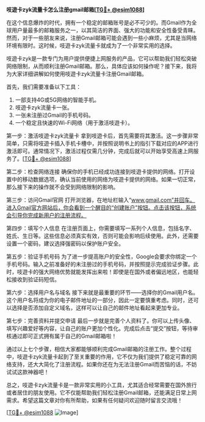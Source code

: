 **吱遊卡zyk流量卡怎么注册gmail邮箱[[TG💪+ @esim1088](https://t.me/s/esim1088)]**

在这个信息爆炸的时代，拥有一个稳定的邮箱账号是必不可少的。而Gmail作为全球用户量最多的邮箱服务之一，以其简洁的界面、强大的功能和安全性备受青睐。然而，对于一些朋友来说，注册Gmail邮箱可能会遇到一些小麻烦，尤其是当网络环境有限时。这时候，吱遊卡zyk流量卡就成为了一个非常实用的选择。

吱遊卡zyk是一款专门为用户提供便捷上网服务的产品，它可以帮助我们轻松突破网络限制，从而顺利注册Gmail邮箱。那么，具体应该如何操作呢？接下来，我将为大家详细讲解如何使用吱遊卡zyk流量卡注册Gmail邮箱。

首先，我们需要准备以下工具：
1. 一部支持4G或5G网络的智能手机。
2. 吱遊卡zyk流量卡一张。
3. 一张未注册过Gmail的手机号码。
4. 一个稳定且快速的Wi-Fi网络（用于激活吱遊卡）。

第一步：激活吱遊卡zyk流量卡
拿到吱遊卡后，首先需要将其激活。这一步骤非常简单，只需将吱遊卡插入手机卡槽中，并按照说明书上的指引下载对应的APP进行激活即可。通常情况下，激活过程仅需几分钟，完成后就可以开始享受高速上网服务了。[[TG💪+ @esim1088](https://t.me/s/esim1088)]

第二步：检查网络连接
确保你的手机已经成功连接到吱遊卡提供的网络。打开设置中的移动数据选项，确认当前使用的网络为吱遊卡提供的网络。如果一切正常，那么接下来的操作就不会受到网络限制的影响。

第三步：访问Gmail官网
打开浏览器，在地址栏输入“www.gmail.com”并回车。进入Gmail官方网站后，你会看到一个醒目的“创建账户”按钮。点击该按钮，系统会引导你完成新用户的注册流程。

第四步：填写个人信息
在注册页面上，你需要填写一系列个人信息，包括名字、姓氏、生日等。这些信息必须真实有效，否则可能会影响后续使用。此外，还需要设置一个密码，建议选择强密码以保护账户安全。

第五步：验证手机号码
为了进一步提高账户的安全性，Google会要求你绑定一个手机号码。输入之前准备好的未注册过的手机号码，并按照提示完成验证步骤。此时，吱遊卡的强大网络优势就能发挥出来啦！即使是在国外或者偏远地区，也能轻松接收到验证码短信。

第六步：选择用户名与域名
接下来就是最重要的环节——选择你的Gmail用户名。这个用户名将成为你的电子邮件地址的一部分，因此一定要慎重考虑。同时，还可以选择是否添加自定义域名，这样可以让自己的邮件地址看起来更加专业。

第七步：完善资料并提交申请
最后一步就是完善个人资料了。你可以上传头像、填写兴趣爱好等内容，让自己的账户更加个性化。完成后点击“提交”按钮，等待审核通过即可正式拥有属于自己的Gmail邮箱啦！

通过以上七个步骤，相信大家都能够顺利完成Gmail邮箱的注册工作。整个过程中，吱遊卡zyk流量卡起到了至关重要的作用，它不仅为我们提供了稳定可靠的网络支持，还大大简化了注册流程。如果你还在为无法注册Gmail而苦恼的话，不妨试试这款神器吧！

总之，吱遊卡zyk流量卡是一款非常实用的小工具，尤其适合经常需要在国外旅行或者居住的朋友使用。它不仅能帮助我们轻松注册Gmail邮箱，还能满足日常上网需求。希望这篇文章对你有所帮助，如果有任何疑问欢迎随时留言交流哦！

[[TG💪+ @esim1088](https://t.me/s/esim1088) ![Image](https://i.postimg.cc/4NQfJmqS/Snipaste-2025-05-13-00-14-12.png)]